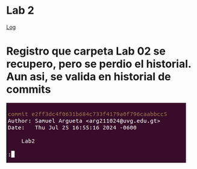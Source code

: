 
# Lab 2
[Log](/Lab%2002/Parte%202/Log.html)

# Registro que carpeta Lab 02 se recupero, pero se perdio el historial. Aun asi, se valida en historial de commits
![alt text](image.png)